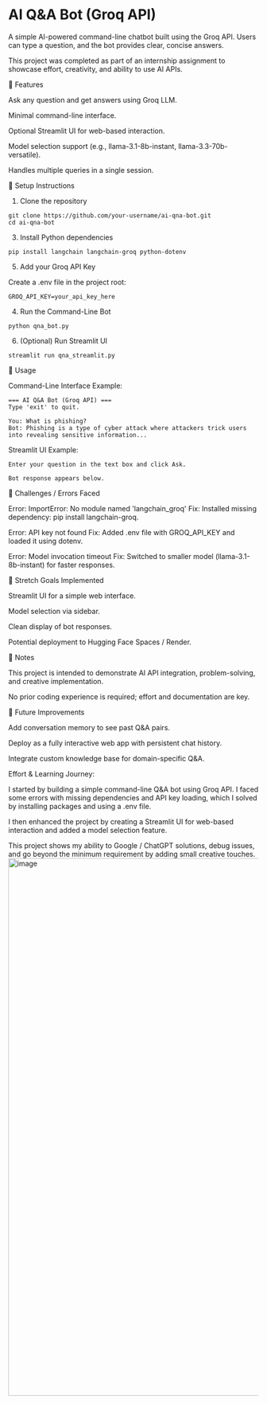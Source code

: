 # AI Q&A Bot (Groq API)

A simple AI-powered command-line chatbot built using the Groq API. Users can type a question, and the bot provides clear, concise answers.

This project was completed as part of an internship assignment to showcase effort, creativity, and ability to use AI APIs.

🔹 Features

Ask any question and get answers using Groq LLM.

Minimal command-line interface.

Optional Streamlit UI for web-based interaction.

Model selection support (e.g., llama-3.1-8b-instant, llama-3.3-70b-versatile).

Handles multiple queries in a single session.

🔹 Setup Instructions
1. Clone the repository
 ```
git clone https://github.com/your-username/ai-qna-bot.git
cd ai-qna-bot
```
3. Install Python dependencies
```
pip install langchain langchain-groq python-dotenv
```
5. Add your Groq API Key

Create a .env file in the project root:
```
GROQ_API_KEY=your_api_key_here
```
4. Run the Command-Line Bot
```
python qna_bot.py
```
6. (Optional) Run Streamlit UI
```
streamlit run qna_streamlit.py
```
🔹 Usage

Command-Line Interface Example:
```
=== AI Q&A Bot (Groq API) ===
Type 'exit' to quit.

You: What is phishing?
Bot: Phishing is a type of cyber attack where attackers trick users into revealing sensitive information...
```

Streamlit UI Example:
```
Enter your question in the text box and click Ask.

Bot response appears below.
```
🔹 Challenges / Errors Faced

Error: ImportError: No module named 'langchain_groq'
Fix: Installed missing dependency: pip install langchain-groq.

Error: API key not found
Fix: Added .env file with GROQ_API_KEY and loaded it using dotenv.

Error: Model invocation timeout
Fix: Switched to smaller model (llama-3.1-8b-instant) for faster responses.

🔹 Stretch Goals Implemented

Streamlit UI for a simple web interface.

Model selection via sidebar.

Clean display of bot responses.

Potential deployment to Hugging Face Spaces / Render.

🔹 Notes

This project is intended to demonstrate AI API integration, problem-solving, and creative implementation.

No prior coding experience is required; effort and documentation are key.

🔹 Future Improvements

Add conversation memory to see past Q&A pairs.

Deploy as a fully interactive web app with persistent chat history.

Integrate custom knowledge base for domain-specific Q&A.


Effort & Learning Journey:

I started by building a simple command-line Q&A bot using Groq API. I faced some errors with missing dependencies and API key loading, which I solved by installing packages and using a .env file.

I then enhanced the project by creating a Streamlit UI for web-based interaction and added a model selection feature.

This project shows my ability to Google / ChatGPT solutions, debug issues, and go beyond the minimum requirement by adding small creative touches.
<img width="1920" height="1080" alt="image" src="https://github.com/user-attachments/assets/ac79f7d2-edba-466d-a921-f3dc5a37d56b" />

